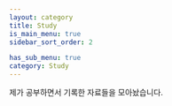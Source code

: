 ```yaml
---
layout: category
title: Study
is_main_menu: true
sidebar_sort_order: 2

has_sub_menu: true
category: Study
---
```


제가 공부하면서 기록한 자료들을 모아놨습니다.